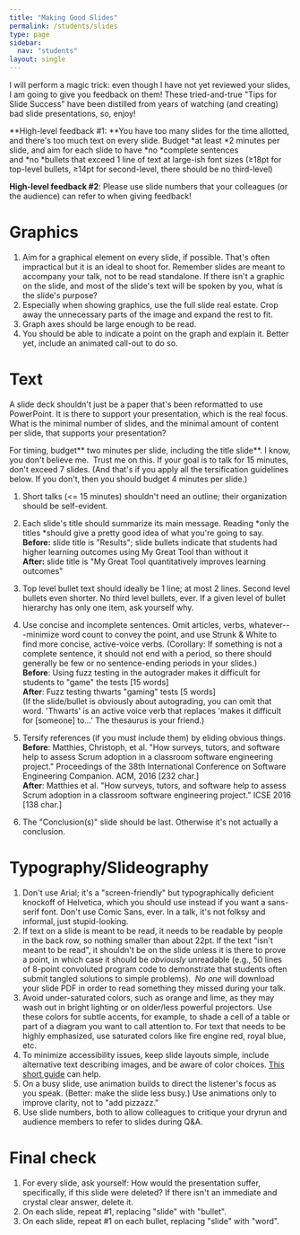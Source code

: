 ```yaml
---
title: "Making Good Slides"
permalink: /students/slides
type: page
sidebar:
  nav: "students"
layout: single
---
```

I will perform a magic trick: even though I have not yet reviewed your slides, I am going to give you feedback on them! These tried-and-true "Tips for Slide Success" have been distilled from years of watching (and creating) bad slide presentations, so, enjoy!

**High-level feedback #1: **You have too many slides for the time allotted, and there's too much text on every slide. Budget *at least *2 minutes per slide, and aim for each slide to have *no *complete sentences and *no *bullets that exceed 1 line of text at large-ish font sizes (≥18pt for top-level bullets, ≥14pt for second-level, there should be no third-level)

**High-level feedback #2**: Please use slide numbers that your colleagues (or the audience) can refer to when giving feedback!

# Graphics


1.  Aim for a graphical element on every slide, if possible. That's often impractical but it is an ideal to shoot for. Remember slides are meant to accompany your talk, not to be read standalone. If there isn't a graphic on the slide, and most of the slide's text will be spoken by you, what is the slide's purpose?
2.  Especially when showing graphics, use the full slide real estate. Crop away the unnecessary parts of the image and expand the rest to fit.
3.  Graph axes should be large enough to be read.
4.  You should be able to indicate a point on the graph and explain it. Better yet, include an animated call-out to do so.

# Text

A slide deck shouldn't just be a paper that's been reformatted to use PowerPoint. It is there to support your presentation, which is the real focus. What is the minimal number of slides, and the minimal amount of content per slide, that supports your presentation?

For timing, budget** two minutes per slide, including the title slide**. I know, you don't believe me.  Trust me on this. If your goal is to talk for 15 minutes, don't exceed 7 slides. (And that's if you apply all the tersification guidelines below. If you don't, then you should budget 4 minutes per slide.)

1.  Short talks (<= 15 minutes) shouldn't need an outline; their organization should be self-evident.
2.  Each slide's title should summarize its main message. Reading *only the titles *should give a pretty good idea of what you're going to say.\
    **Before:** slide title is "Results"; slide bullets indicate that students had higher learning outcomes using My Great Tool than without it\
    **After:** slide title is "My Great Tool quantitatively improves learning outcomes"
3.  Top level bullet text should ideally be 1 line; at most 2 lines. Second level bullets even shorter. No third level bullets, ever. If a given level of bullet hierarchy has only one item, ask yourself why.

4.  Use concise and incomplete sentences. Omit articles, verbs, whatever---minimize word count to convey the point, and use Strunk & White to find more concise, active-voice verbs. (Corollary: If something is not a complete sentence, it should not end with a period, so there should generally be few or no sentence-ending periods in your slides.)\
    **Before**: Using fuzz testing in the autograder makes it difficult for students to "game" the tests [15 words]\
    **After**: Fuzz testing thwarts "gaming" tests [5 words]\
    (If the slide/bullet is obviously about autograding, you can omit that word. 'Thwarts' is an active voice verb that replaces 'makes it difficult for [someone] to...' The thesaurus is your friend.)
5.  Tersify references (if you must include them) by eliding obvious things.\
    **Before**: Matthies, Christoph, et al. "How surveys, tutors, and software help to assess Scrum adoption in a classroom software engineering project." Proceedings of the 38th International Conference on Software Engineering Companion. ACM, 2016 [232 char.]\
    **After**: Matthies et al. "How surveys, tutors, and software help to assess Scrum adoption in a classroom software engineering project." ICSE 2016 [138 char.]
6.  The "Conclusion(s)" slide should be last. Otherwise it's not actually a conclusion.

# Typography/Slideography


1.  Don't use Arial; it's a "screen-friendly" but typographically deficient knockoff of Helvetica, which you should use instead if you want a sans-serif font. Don't use Comic Sans, ever. In a talk, it's not folksy and informal, just stupid-looking.
2.  If text on a slide is meant to be read, it needs to be readable by people in the back row, so nothing smaller than about 22pt. If the text "isn't meant to be read", it shouldn't be on the slide unless it is there to prove a point, in which case it should be *obviously* unreadable (e.g., 50 lines of 8-point convoluted program code to demonstrate that students often submit tangled solutions to simple problems).  *No one* will download your slide PDF in order to read something they missed during your talk.
3.  Avoid under-saturated colors, such as orange and lime, as they may wash out in bright lighting or on older/less powerful projectors. Use these colors for subtle accents, for example, to shade a cell of a table or part of a diagram you want to call attention to. For text that needs to be highly emphasized, use saturated colors like fire engine red, royal blue, etc. 
4.  To minimize accessibility issues, keep slide layouts simple, include alternative text describing images, and be aware of color choices. [This short guide](https://drive.google.com/open?id=0BxdSXkepKBOIODVvNm1qQWI1UGc) can help.
5.  On a busy slide, use animation builds to direct the listener's focus as you speak. (Better: make the slide less busy.) Use animations only to improve clarity, not to "add pizzazz." 
6.  Use slide numbers, both to allow colleagues to critique your dryrun and audience members to refer to slides during Q&A.

# Final check


1.  For every slide, ask yourself: How would the presentation suffer, specifically, if this slide were deleted? If there isn't an immediate and crystal clear answer, delete it.
2.  On each slide, repeat #1, replacing "slide" with "bullet".
3.  On each slide, repeat #1 on each bullet, replacing "slide" with "word".
